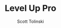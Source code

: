 ---
title: "Level Up Pro"
author: "Scott Tolinski"
courseURL: "https://www.leveluptutorials.com/pro?ref=DHANISH"
authorURL: "https://www.leveluptutorials.com/?ref=DHANISH"
desc: "Access to thousands of exclusive tutorial videos and enjoy new premium tutorial series every single month and with the Guide mode, Level Up will show you what to learn next with our new courses."
---